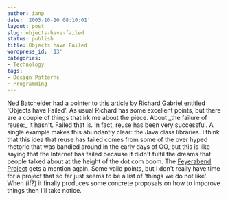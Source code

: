 ```yaml
---
author: ianp
date: '2003-10-16 08:10:01'
layout: post
slug: objects-have-failed
status: publish
title: Objects have Failed
wordpress_id: '13'
categories:
- Technology
tags:
- Design Patterns
- Programming
---
```


[Ned Batchelder](http://www.nedbatchelder.com/blog/index.html) had a
pointer to [this
article](http://www.dreamsongs.com/NewFiles/ObjectsHaveFailed.pdf
"Objects have Failed") by Richard Gabriel entitled 'Objects have
Failed'. As usual Richard has some excellent points, but there are a
couple of things that irk me about the piece. About \_the failure of
reuse:\_ it hasn't. Failed that is. In fact, reuse has been very
successful. A single example makes this abundantly clear: the Java class
libraries. I think that this idea that reuse has failed comes from some
of the over hyped rhetoric that was bandied around in the early days of
OO, but this is like saying that the Internet has failed because it
didn't fulfil the dreams that people talked about at the height of the
dot com boom. The [Feyerabend
Project](http://www.dreamsongs.com/Feyerabend/Feyerabend.html) gets a
mention again. Some valid points, but I don't really have time for a
project that so far just seems to be a list of 'things we do not like'.
When (if?) it finally produces some concrete proposals on how to
imporove things then I'll take notice.
